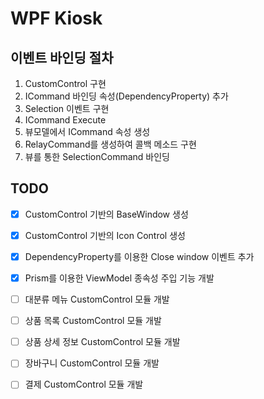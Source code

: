 # WPF Kiosk
## 이벤트 바인딩 절차
1. CustomControl 구현
2. ICommand 바인딩 속성(DependencyProperty) 추가
3. Selection 이벤트 구현
4. ICommand Execute
5. 뷰모델에서 ICommand 속성 생성
6. RelayCommand를 생성하여 콜백 메소드 구현
7. 뷰를 통한 SelectionCommand 바인딩

## TODO
- [X] CustomControl 기반의 BaseWindow 생성
- [X] CustomControl 기반의 Icon Control 생성
- [X] DependencyProperty를 이용한 Close window 이벤트 추가
- [X] Prism를 이용한 ViewModel 종속성 주입 기능 개발
- [ ] 대분류 메뉴 CustomControl 모듈 개발
- [ ] 상품 목록 CustomControl 모듈 개발
- [ ] 상품 상세 정보 CustomControl 모듈 개발
- [ ] 장바구니 CustomControl 모듈 개발
- [ ] 결제 CustomControl 모듈 개발

